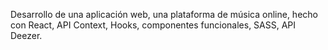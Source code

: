 Desarrollo de una aplicación web, una plataforma de música online, hecho con React, API Context, Hooks, componentes funcionales, SASS, API Deezer.

